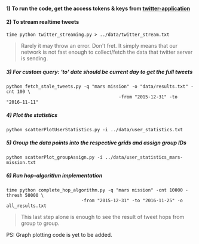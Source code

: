 #### 1) To run the code, get the access tokens & keys from [twitter-application](https://apps.twitter.com/)

#### 2) To stream realtime tweets
    time python twitter_streaming.py > ../data/twitter_stream.txt

 > Rarely it may throw an error. Don't fret.
 > It simply means that our network is not fast enough to collect/fetch the data that twitter server is sending.

##### 3) For custom query: 'to' date should be current day to get the full tweets
    python fetch_stale_tweets.py -q "mars mission" -o "data/results.txt" -cnt 100 \
                                              -from "2015-12-31" -to "2016-11-11"

##### 4) Plot the statistics
    python scatterPlotUserStatistics.py -i ../data/user_statistics.txt

##### 5) Group the data points into the respective grids and assign group IDs
    python scatterPlot_groupAssign.py -i ../data/user_statistics_mars-mission.txt

##### 6) Run hop-algorithm implementation
    time python complete_hop_algorithm.py -q "mars mission" -cnt 10000 -thresh 50000 \
                                -from "2015-12-31" -to "2016-11-25" -o all_results.txt

 > This last step alone is enough to see the result of tweet hops from group to group.
 
 PS: Graph plotting code is yet to be added.
